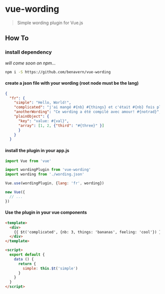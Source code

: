 # vue-wording

> Simple wording plugin for Vue.js

## How To

### install dependency

_will come soon on npm..._

``` bash
npm i -S https://github.com/benavern/vue-wording
```

#### create a json file with your wording (root node must be the lang)

``` json
{
  "fr": {
    "simple": "Hello, World!",
    "complicated": "j'ai mangé #{nb} #{things} et c'était #{nb} fois plus #{feeling}!",
    "anotherWording": "Ce wording a été compilé avec amour! #{notrad}",
    "plainObject": {
      "key": "value: #{val}",
      "array": [1, 2, {"third": "#{three}" }]
      }
    }
  }

```

#### install the plugin in your app.js
``` js
import Vue from 'vue'

import wordingPlugin from 'vue-wording'
import wording from './wording.json'

Vue.use(wordingPlugin, {lang: 'fr', wording})

new Vue({
  // ...
})
```
#### Use the plugin in your vue components
``` html
<template>
  <div>
    {{ $t('complicated', {nb: 3, things: 'bananas', feeling: 'cool'}) }}
  </div>
</template>
```

``` html
<script>
  export default {
    data () {
      return {
        simple: this.$t('simple')
      }
    }
  }
</script>
```
